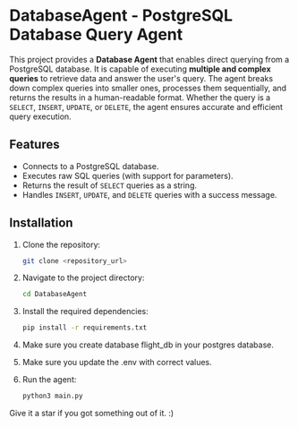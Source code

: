 # DatabaseAgent - PostgreSQL Database Query Agent

This project provides a **Database Agent** that enables direct querying from a PostgreSQL database. It is capable of executing **multiple and complex queries** to retrieve data and answer the user's query. The agent breaks down complex queries into smaller ones, processes them sequentially, and returns the results in a human-readable format. Whether the query is a `SELECT`, `INSERT`, `UPDATE`, or `DELETE`, the agent ensures accurate and efficient query execution.


## Features

- Connects to a PostgreSQL database.
- Executes raw SQL queries (with support for parameters).
- Returns the result of `SELECT` queries as a string.
- Handles `INSERT`, `UPDATE`, and `DELETE` queries with a success message.


## Installation

1. Clone the repository:

   ```bash
   git clone <repository_url>
    ```
   
2. Navigate to the project directory:

   ```bash
   cd DatabaseAgent
    ```
3. Install the required dependencies:

   ```bash
   pip install -r requirements.txt
    ```
4. Make sure you create database flight_db in your postgres database.

5. Make sure you update the .env with correct values.

6. Run the agent:
   ```bash
   python3 main.py
    ```

Give it a star if you got something out of it. :) 